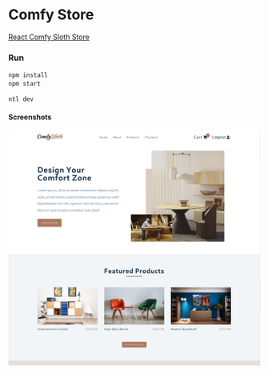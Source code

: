# Comfy Store

[React Comfy Sloth Store](https://myreact-comfy-sloth-project.netlify.app/)

### Run

```bash
npm install
npm start
```

```bash
ntl dev
```

#### Screenshots

![alt text](image.png)
![alt text](image-1.png)
